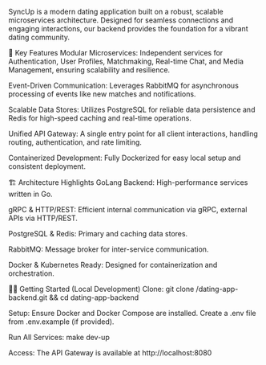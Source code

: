 SyncUp is a modern dating application built on a robust, scalable microservices architecture. Designed for seamless connections and engaging interactions, our backend provides the foundation for a vibrant dating community.

🚀 Key Features
Modular Microservices: Independent services for Authentication, User Profiles, Matchmaking, Real-time Chat, and Media Management, ensuring scalability and resilience.

Event-Driven Communication: Leverages RabbitMQ for asynchronous processing of events like new matches and notifications.

Scalable Data Stores: Utilizes PostgreSQL for reliable data persistence and Redis for high-speed caching and real-time operations.

Unified API Gateway: A single entry point for all client interactions, handling routing, authentication, and rate limiting.

Containerized Development: Fully Dockerized for easy local setup and consistent deployment.

🏗️ Architecture Highlights
GoLang Backend: High-performance services written in Go.

gRPC & HTTP/REST: Efficient internal communication via gRPC, external APIs via HTTP/REST.

PostgreSQL & Redis: Primary and caching data stores.

RabbitMQ: Message broker for inter-service communication.

Docker & Kubernetes Ready: Designed for containerization and orchestration.

🏃‍♂️ Getting Started (Local Development)
Clone: git clone <your-repo-url>/dating-app-backend.git && cd dating-app-backend

Setup: Ensure Docker and Docker Compose are installed. Create a .env file from .env.example (if provided).

Run All Services: make dev-up

Access: The API Gateway is available at http://localhost:8080
